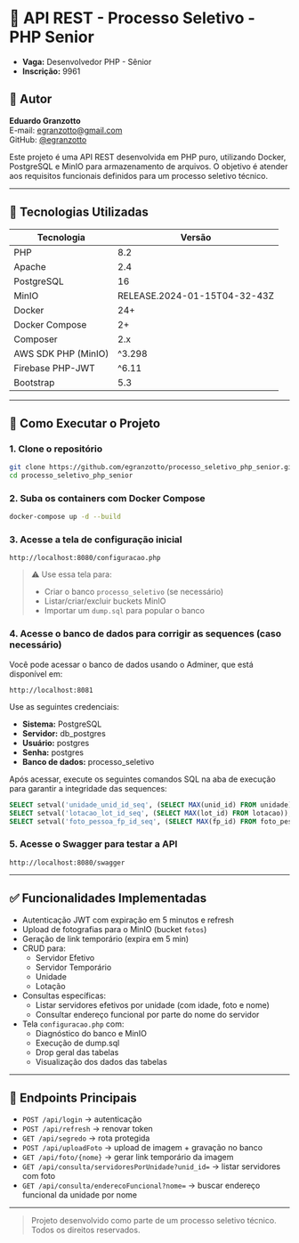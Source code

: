 # 📘 API REST - Processo Seletivo - PHP Senior

- **Vaga:** Desenvolvedor PHP - Sênior
- **Inscrição:** 9961

## 👤 Autor

**Eduardo Granzotto**  
E-mail: [egranzotto@gmail.com](mailto:egranzotto@gmail.com)  
GitHub: [@egranzotto](https://github.com/egranzotto)


Este projeto é uma API REST desenvolvida em PHP puro, utilizando Docker, PostgreSQL e MinIO para armazenamento de arquivos. O objetivo é atender aos requisitos funcionais definidos para um processo seletivo técnico.

---

## 🚀 Tecnologias Utilizadas

| Tecnologia         | Versão           |
|--------------------|------------------|
| PHP                | 8.2              |
| Apache             | 2.4              |
| PostgreSQL         | 16               |
| MinIO              | RELEASE.2024-01-15T04-32-43Z |
| Docker             | 24+              |
| Docker Compose     | 2+               |
| Composer           | 2.x              |
| AWS SDK PHP (MinIO)| ^3.298           |
| Firebase PHP-JWT   | ^6.11            |
| Bootstrap          | 5.3              |

---

## 🧰 Como Executar o Projeto

### 1. Clone o repositório
```bash
git clone https://github.com/egranzotto/processo_seletivo_php_senior.git
cd processo_seletivo_php_senior
```

### 2. Suba os containers com Docker Compose
```bash
docker-compose up -d --build
```

### 3. Acesse a tela de configuração inicial
```
http://localhost:8080/configuracao.php
```

> ⚠️ Use essa tela para:
> - Criar o banco `processo_seletivo` (se necessário)
> - Listar/criar/excluir buckets MinIO
> - Importar um `dump.sql` para popular o banco

### 4. Acesse o banco de dados para corrigir as sequences (caso necessário)

Você pode acessar o banco de dados usando o Adminer, que está disponível em:
```
http://localhost:8081
```

Use as seguintes credenciais:
- **Sistema:** PostgreSQL
- **Servidor:** db_postgres
- **Usuário:** postgres
- **Senha:** postgres
- **Banco de dados:** processo_seletivo

Após acessar, execute os seguintes comandos SQL na aba de execução para garantir a integridade das sequences:
```sql
SELECT setval('unidade_unid_id_seq', (SELECT MAX(unid_id) FROM unidade));
SELECT setval('lotacao_lot_id_seq', (SELECT MAX(lot_id) FROM lotacao));
SELECT setval('foto_pessoa_fp_id_seq', (SELECT MAX(fp_id) FROM foto_pessoa));
```

### 5. Acesse o Swagger para testar a API
```
http://localhost:8080/swagger
```

---

## ✅ Funcionalidades Implementadas

- Autenticação JWT com expiração em 5 minutos e refresh
- Upload de fotografias para o MinIO (bucket `fotos`)
- Geração de link temporário (expira em 5 min)
- CRUD para:
  - Servidor Efetivo
  - Servidor Temporário
  - Unidade
  - Lotação
- Consultas específicas:
  - Listar servidores efetivos por unidade (com idade, foto e nome)
  - Consultar endereço funcional por parte do nome do servidor
- Tela `configuracao.php` com:
  - Diagnóstico do banco e MinIO
  - Execução de dump.sql
  - Drop geral das tabelas
  - Visualização dos dados das tabelas

---

## 🔗 Endpoints Principais

- `POST /api/login` → autenticação
- `POST /api/refresh` → renovar token
- `GET /api/segredo` → rota protegida
- `POST /api/uploadFoto` → upload de imagem + gravação no banco
- `GET /api/foto/{nome}` → gerar link temporário da imagem
- `GET /api/consulta/servidoresPorUnidade?unid_id=` → listar servidores com foto
- `GET /api/consulta/enderecoFuncional?nome=` → buscar endereço funcional da unidade por nome

---

> Projeto desenvolvido como parte de um processo seletivo técnico. Todos os direitos reservados.
